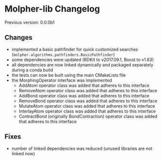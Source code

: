 # Molpher-lib Changelog

Previous version: 0.0.0b1

## Changes
- implemented a basic pathfinder for quick customized searches (`molpher.algorithms.pathfinders.BasicPathfinder`)
- some dependencies were updated (RDKit to v2017.09.1, Boost to v1.63)
- all dependencies are now linked dynamically and packaged separately during a conda build
- the tests can now be built using the main CMakeLists file
- the MorphingOperator interface was implemented 
    - AddAtom operator class was added that adheres to this interface
    - RemoveAtom operator class was added that adheres to this interface
    - AddBond operator class was added that adheres to this interface
    - RemoveBond operator class was added that adheres to this interface
    - MutateAtom operator class was added that adheres to this interface
    - InterlayAtom operator class was added that adheres to this interface
    - ContractBond (originally BondContraction) operator class was added that adheres to this interface

## Fixes
- number of linked dependencies was reduced (unused libraries are not linked now)

